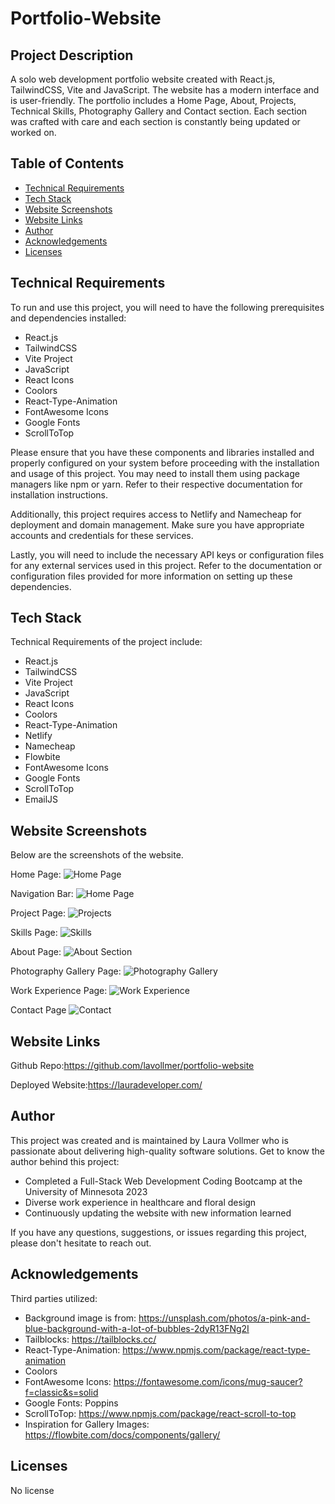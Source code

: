 # Portfolio-Website

## Project Description

A solo web development portfolio website created with React.js, TailwindCSS, Vite and JavaScript. The website has a modern interface and is user-friendly. The portfolio includes a Home Page, About, Projects, Technical Skills, Photography Gallery and Contact section. Each section was crafted with care and each section is constantly being updated or worked on.

## Table of Contents

- [Technical Requirements](#technical-requirements)
- [Tech Stack](#tech-stack)
- [Website Screenshots](#website-screenshots)
- [Website Links](#website-links)
- [Author](#author)
- [Acknowledgements](#acknowledgements)
- [Licenses](#licenses)

## Technical Requirements

To run and use this project, you will need to have the following prerequisites and dependencies installed:

- React.js
- TailwindCSS
- Vite Project
- JavaScript
- React Icons
- Coolors
- React-Type-Animation
- FontAwesome Icons
- Google Fonts
- ScrollToTop

Please ensure that you have these components and libraries installed and properly configured on your system before proceeding with the installation and usage of this project. You may need to install them using package managers like npm or yarn. Refer to their respective documentation for installation instructions.

Additionally, this project requires access to Netlify and Namecheap for deployment and domain management. Make sure you have appropriate accounts and credentials for these services.

Lastly, you will need to include the necessary API keys or configuration files for any external services used in this project. Refer to the documentation or configuration files provided for more information on setting up these dependencies.

## Tech Stack

Technical Requirements of the project include:

- React.js
- TailwindCSS
- Vite Project
- JavaScript
- React Icons
- Coolors
- React-Type-Animation
- Netlify
- Namecheap
- Flowbite
- FontAwesome Icons
- Google Fonts
- ScrollToTop
- EmailJS

## Website Screenshots

Below are the screenshots of the website.

Home Page:
![Home Page](./src/assets/READMEphotos/homepage.png)

Navigation Bar:
![Home Page](./src/assets/READMEphotos/Navigation.png)

Project Page:
![Projects](./src/assets/READMEphotos/projects.png)

Skills Page:
![Skills](./src/assets/READMEphotos/technicalskills.png)

About Page:
![About Section](./src/assets/READMEphotos/aboutme.png)

Photography Gallery Page:
![Photography Gallery](./src/assets/READMEphotos/photogallery.png)

Work Experience Page:
![Work Experience](./src/assets/READMEphotos/profwork.png)

Contact Page
![Contact](./src/assets/READMEphotos/contactform.png)

## Website Links

Github Repo:https://github.com/lavollmer/portfolio-website

Deployed Website:https://lauradeveloper.com/

## Author

This project was created and is maintained by Laura Vollmer who is passionate about delivering high-quality software solutions. Get to know the author behind this project:

- Completed a Full-Stack Web Development Coding Bootcamp at the University of Minnesota 2023
- Diverse work experience in healthcare and floral design
- Continuously updating the website with new information learned

If you have any questions, suggestions, or issues regarding this project, please don't hesitate to reach out.

## Acknowledgements

Third parties utilized:

- Background image is from: https://unsplash.com/photos/a-pink-and-blue-background-with-a-lot-of-bubbles-2dyR13FNg2I
- Tailblocks: https://tailblocks.cc/
- React-Type-Animation: https://www.npmjs.com/package/react-type-animation
- Coolors
- FontAwesome Icons: https://fontawesome.com/icons/mug-saucer?f=classic&s=solid
- Google Fonts: Poppins
- ScrollToTop: https://www.npmjs.com/package/react-scroll-to-top
- Inspiration for Gallery Images: https://flowbite.com/docs/components/gallery/

## Licenses

No license
